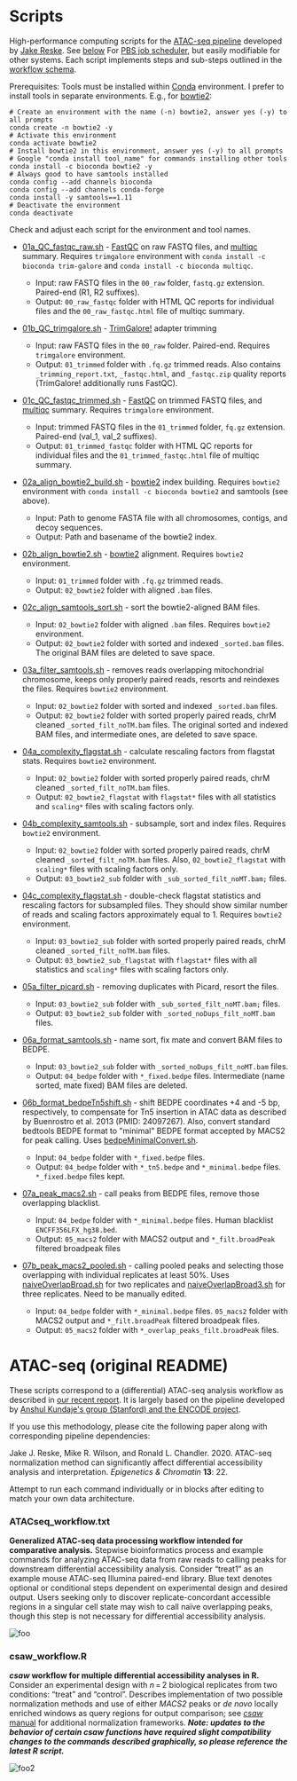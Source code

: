 # Scripts

High-performance computing scripts for the [ATAC-seq pipeline](https://github.com/reskejak/ATAC-seq) developed by [
Jake Reske](https://github.com/reskejak). See [below](#atac-seq-original-readme) For [PBS job scheduler](https://en.wikipedia.org/wiki/Portable_Batch_System), but easily modifiable for other systems. Each script implements steps and sub-steps outlined in the [workflow schema](https://github.com/reskejak/ATAC-seq#atacseq_workflowtxt).

Prerequisites: Tools must be installed within [Conda](https://docs.conda.io/en/latest/miniconda.html) environment. I prefer to install tools in separate environments. E.g., for [bowtie2](https://bowtie-bio.sourceforge.net/bowtie2/index.shtml):

```{bash}
# Create an environment with the name (-n) bowtie2, answer yes (-y) to all prompts
conda create -n bowtie2 -y
# Activate this environment
conda activate bowtie2
# Install bowtie2 in this environment, answer yes (-y) to all prompts
# Google "conda install tool_name" for commands installing other tools
conda install -c bioconda bowtie2 -y
# Always good to have samtools installed
conda config --add channels bioconda
conda config --add channels conda-forge
conda install -y samtools==1.11 
# Deactivate the environment
conda deactivate
```

Check and adjust each script for the environment and tool names.

- [01a_QC_fastqc_raw.sh](01a_QC_fastqc_raw.sh) - [FastQC](https://www.bioinformatics.babraham.ac.uk/projects/fastqc/) on raw FASTQ files, and [multiqc](https://multiqc.info/) summary. Requires `trimgalore` environment with `conda install -c bioconda trim-galore` and `conda install -c bioconda multiqc`.
  - Input: raw FASTQ files in the `00_raw` folder, `fastq.gz` extension. Paired-end (R1, R2 suffixes).
  - Output: `00_raw_fastqc` folder with HTML QC reports for individual files and the `00_raw_fastqc.html` file of multiqc summary.

- [01b_QC_trimgalore.sh](01b_QC_trimgalore.sh) - [TrimGalore!](https://www.bioinformatics.babraham.ac.uk/projects/trim_galore/) adapter trimming
  - Input: raw FASTQ files in the `00_raw` folder. Paired-end. Requires `trimgalore` environment.
  - Output: `01_trimmed` folder with `.fq.gz` trimmed reads. Also contains `_trimming_report.txt`, `_fastqc.html`, and `_fastqc.zip` quality reports (TrimGalore! additionally runs FastQC).

- [01c_QC_fastqc_trimmed.sh](01c_QC_fastqc_trimmed.sh) - [FastQC](https://www.bioinformatics.babraham.ac.uk/projects/fastqc/) on trimmed FASTQ files, and [multiqc](https://multiqc.info/) summary. Requires `trimgalore` environment.
  - Input: trimmed FASTQ files in the `01_trimmed` folder, `fq.gz` extension. Paired-end (val_1, val_2 suffixes).
  - Output: `01_trimmed_fastqc` folder with HTML QC reports for individual files and the `01_trimmed_fastqc.html` file of multiqc summary.

- [02a_align_bowtie2_build.sh](02a_align_bowtie2_build.sh) - [bowtie2](https://bowtie-bio.sourceforge.net/bowtie2/index.shtml) index building. Requires `bowtie2` environment with `conda install -c bioconda bowtie2` and samtools (see above).
  - Input: Path to genome FASTA file with all chromosomes, contigs, and decoy sequences.
  - Output: Path and basename of the bowtie2 index.

- [02b_align_bowtie2.sh](02b_align_bowtie2.sh) - [bowtie2](https://bowtie-bio.sourceforge.net/bowtie2/index.shtml) alignment. Requires `bowtie2` environment.
  - Input: `01_trimmed` folder with `.fq.gz` trimmed reads.
  - Output: `02_bowtie2` folder with aligned `.bam` files.

- [02c_align_samtools_sort.sh](02c_align_samtools_sort.sh) - sort the bowtie2-aligned BAM files.
  - Input: `02_bowtie2` folder with aligned `.bam` files. Requires `bowtie2` environment.
  - Output: `02_bowtie2` folder with sorted and indexed `_sorted.bam` files. The original BAM files are deleted to save space.

- [03a_filter_samtools.sh](03a_filter_samtools.sh) - removes reads overlapping mitochondrial chromosome, keeps only properly paired reads, resorts and reindexes the files. Requires `bowtie2` environment.
  - Input: `02_bowtie2` folder with sorted and indexed `_sorted.bam` files.
  - Output: `02_bowtie2` folder with sorted properly paired reads, chrM cleaned `_sorted_filt_noTM.bam` files. The original sorted and indexed BAM files, and intermediate ones, are deleted to save space.

- [04a_complexity_flagstat.sh](04a_complexity_flagstat.sh) - calculate rescaling factors from flagstat stats. Requires `bowtie2` environment.
  - Input: `02_bowtie2` folder with sorted properly paired reads, chrM cleaned `_sorted_filt_noTM.bam` files.
  - Output: `02_bowtie2_flagstat` with `flagstat*` files with all statistics and `scaling*` files with scaling factors only.

- [04b_complexity_samtools.sh](04b_complexity_samtools.sh) - subsample, sort and index files.  Requires `bowtie2` environment.
  - Input: `02_bowtie2` folder with sorted properly paired reads, chrM cleaned `_sorted_filt_noTM.bam` files. Also, `02_bowtie2_flagstat` with `scaling*` files with scaling factors only.
  - Output: `03_bowtie2_sub` folder with `_sub_sorted_filt_noMT.bam;` files.

- [04c_complexity_flagstat.sh](04c_complexity_flagstat.sh) - double-check flagstat statistics and rescaling factors for subsampled files. They should show similar number of reads and scaling factors approximately equal to 1. Requires `bowtie2` environment.
  - Input: `03_bowtie2_sub` folder with sorted properly paired reads, chrM cleaned `_sorted_filt_noTM.bam` files.
  - Output: `03_bowtie2_sub_flagstat` with `flagstat*` files with all statistics and `scaling*` files with scaling factors only.

- [05a_filter_picard.sh](05a_filter_picard.sh) - removing duplicates with Picard, resort the files.
  - Input: `03_bowtie2_sub` folder with `_sub_sorted_filt_noMT.bam;` files.
  - Output: `03_bowtie2_sub` folder with `_sorted_noDups_filt_noMT.bam` files.

- [06a_format_samtools.sh](06a_format_samtools.sh) - name sort, fix mate and convert BAM files to BEDPE.
  - Input: `03_bowtie2_sub` folder with `_sorted_noDups_filt_noMT.bam` files.
  - Output: `04_bedpe` folder with `*_fixed.bedpe` files. Intermediate (name sorted, mate fixed) BAM files are deleted.

- [06b_format_bedpeTn5shift.sh](06b_format_bedpeTn5shift.sh) - shift BEDPE coordinates +4 and -5 bp, respectively, to compensate for Tn5 insertion in ATAC data as described by Buenrostro et al. 2013 (PMID: 24097267). Also, convert standard bedtools BEDPE format to "minimal" BEDPE format accepted by MACS2 for peak calling. Uses [bedpeMinimalConvert.sh](bedpeMinimalConvert.sh).
  - Input: `04_bedpe` folder with `*_fixed.bedpe` files. 
  - Output: `04_bedpe` folder with `*_tn5.bedpe` and `*_minimal.bedpe` files. `*_fixed.bedpe` files kept.

- [07a_peak_macs2.sh](07a_peak_macs2.sh) - call peaks from BEDPE files, remove those overlapping blacklist.
  - Input: `04_bedpe` folder with `*_minimal.bedpe` files. Human blacklist `ENCFF356LFX_hg38.bed`.
  - Output: `05_macs2` folder with MACS2 output and `*_filt.broadPeak` filtered broadpeak files

- [07b_peak_macs2_pooled.sh](07b_peak_macs2_pooled.sh) - calling pooled peaks and selecting those overlapping with individual replicates at least 50%. Uses [naiveOverlapBroad.sh](naiveOverlapBroad.sh) for two replicates and [naiveOverlapBroad3.sh](naiveOverlapBroad3.sh) for three replicates. Need to be manually edited.
  - Input: `04_bedpe` folder with `*_minimal.bedpe` files. `05_macs2` folder with MACS2 output and `*_filt.broadPeak` filtered broadpeak files.
  - Output: `05_macs2` folder with `*_overlap_peaks_filt.broadPeak` files.

# ATAC-seq (original README)

These scripts correspond to a (differential) ATAC-seq analysis workflow as described in [our recent report](https://epigeneticsandchromatin.biomedcentral.com/articles/10.1186/s13072-020-00342-y). It is largely based on the pipeline developed by [Anshul Kundaje's group (Stanford) and the ENCODE project](https://www.encodeproject.org/pipelines/ENCPL792NWO/).

If you use this methodology, please cite the following paper along with corresponding pipeline dependencies:

Jake J. Reske, Mike R. Wilson, and Ronald L. Chandler. 2020. ATAC-seq normalization method can significantly affect differential accessibility analysis and interpretation. *Epigenetics & Chromatin* **13**: 22.

Attempt to run each command individually or in blocks after editing to match your own data architecture.

### ATACseq_workflow.txt
**Generalized ATAC-seq data processing workflow intended for comparative analysis.** Stepwise bioinformatics process and example commands for analyzing ATAC-seq data from raw reads to calling peaks for downstream differential accessibility analysis. Consider “treat1” as an example mouse ATAC-seq Illumina paired-end library. Blue text denotes optional or conditional steps dependent on experimental design and desired output. Users seeking only to discover replicate-concordant accessible regions in a singular cell state may wish to call naïve overlapping peaks, though this step is not necessary for differential accessibility analysis.

![foo](https://media.springernature.com/full/springer-static/image/art%3A10.1186%2Fs13072-020-00342-y/MediaObjects/13072_2020_342_Fig4_HTML.png)

### csaw_workflow.R
***csaw* workflow for multiple differential accessibility analyses in R.** Consider an experimental design with *n* = 2 biological replicates from two conditions: “treat” and “control”. Describes implementation of two possible normalization methods and use of either *MACS2* peaks or *de novo* locally enriched windows as query regions for output comparison; see [*csaw* manual](https://bioconductor.org/packages/release/bioc/html/csaw.html) for additional normalization frameworks. ***Note: updates to the behavior of certain csaw functions have required slight compatibility changes to the commands described graphically, so please reference the latest R script.***

![foo2](https://media.springernature.com/full/springer-static/image/art%3A10.1186%2Fs13072-020-00342-y/MediaObjects/13072_2020_342_Fig6_HTML.png)
